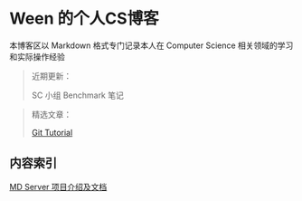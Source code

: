 # Ween 的个人CS博客
本博客区以 Markdown 格式专门记录本人在 Computer Science 相关领域的学习和实际操作经验

> 近期更新：
>
> SC 小组 Benchmark 笔记



> 精选文章：
>
> [Git Tutorial]()



## 内容索引

[MD Server 项目介绍及文档](./MD-Server/MD-Server.md)

